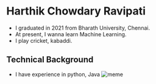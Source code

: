 # Harthik Chowdary Ravipati
- I graduated in 2021 from Bharath University, Chennai.
- At present, I wanna learn Machine Learning.
- I play cricket, kabaddi.
## Technical Background 
- I have experience in python, Java
![meme](https://pbs.twimg.com/media/FZzj2erUIAAlTor.jpg)